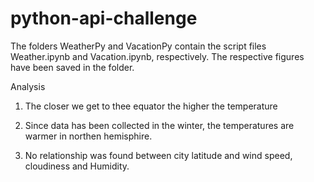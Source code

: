 # python-api-challenge
The folders WeatherPy and VacationPy contain the script files Weather.ipynb and Vacation.ipynb, respectively. The respective figures have been saved in the folder. 

Analysis

1. The closer we get to thee equator the higher the temperature

2. Since data has been collected in the winter, the temperatures are warmer in northen hemisphire.

3. No relationship was found between city latitude and wind speed, cloudiness and Humidity.
